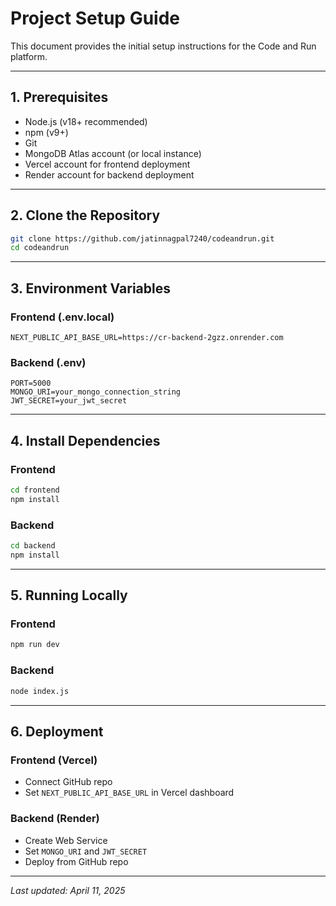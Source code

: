 # Project Setup Guide

This document provides the initial setup instructions for the Code and Run platform.

---

## 1. Prerequisites

- Node.js (v18+ recommended)
- npm (v9+)
- Git
- MongoDB Atlas account (or local instance)
- Vercel account for frontend deployment
- Render account for backend deployment

---

## 2. Clone the Repository

```bash
git clone https://github.com/jatinnagpal7240/codeandrun.git
cd codeandrun
```

---

## 3. Environment Variables

### Frontend (.env.local)

```
NEXT_PUBLIC_API_BASE_URL=https://cr-backend-2gzz.onrender.com
```

### Backend (.env)

```
PORT=5000
MONGO_URI=your_mongo_connection_string
JWT_SECRET=your_jwt_secret
```

---

## 4. Install Dependencies

### Frontend

```bash
cd frontend
npm install
```

### Backend

```bash
cd backend
npm install
```

---

## 5. Running Locally

### Frontend

```bash
npm run dev
```

### Backend

```bash
node index.js
```

---

## 6. Deployment

### Frontend (Vercel)

- Connect GitHub repo
- Set `NEXT_PUBLIC_API_BASE_URL` in Vercel dashboard

### Backend (Render)

- Create Web Service
- Set `MONGO_URI` and `JWT_SECRET`
- Deploy from GitHub repo

---

_Last updated: April 11, 2025_
